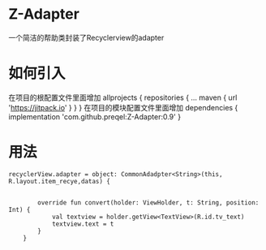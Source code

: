 # Z-Adapter
一个简洁的帮助类封装了Recyclerview的adapter
# 如何引入
在项目的根配置文件里面增加
allprojects {
		repositories {
			...
			maven { url 'https://jitpack.io' }
		}
	}
在项目的模块配置文件里面增加
dependencies {
  	implementation 'com.github.preqel:Z-Adapter:0.9'
}
# 用法

    recyclerView.adapter = object: CommonAdadpter<String>(this, R.layout.item_recye,datas) {


            override fun convert(holder: ViewHolder, t: String, position: Int) {
                val textview = holder.getView<TextView>(R.id.tv_text)
                textview.text = t
            }
        }
